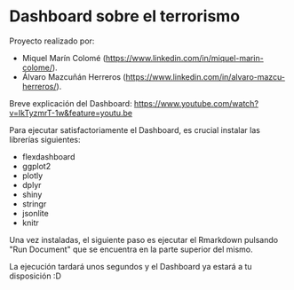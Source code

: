 # Dashboard sobre el terrorismo


Proyecto realizado por:
- Miquel Marín Colomé (https://www.linkedin.com/in/miquel-marin-colome/).
- Álvaro Mazcuñán Herreros (https://www.linkedin.com/in/alvaro-mazcu-herreros/).

Breve explicación del Dashboard: https://www.youtube.com/watch?v=IkTyzmrT-1w&feature=youtu.be

Para ejecutar satisfactoriamente el Dashboard, es crucial instalar las librerías siguientes:
- flexdashboard
- ggplot2
- plotly
- dplyr
- shiny
- stringr
- jsonlite
- knitr

Una vez instaladas, el siguiente paso es ejecutar el Rmarkdown pulsando "Run Document" que se encuentra en la parte superior del mismo. 

La ejecución tardará unos segundos y el Dashboard ya estará a tu disposición :D
